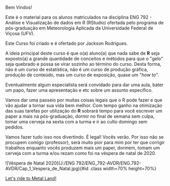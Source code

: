 Bem Vindos!

Este é o material para os alunos matriculados na disciplina ENG 792 - Análise e Visualização de dados em R (RStudio) ofertada pelo programa de pós-graduação em Meteorologia Aplicada da Universidade Federal de Viçosa (UFV).

Este Curso foi criado e é ofertado por Jackson Rodrigues.

A ideia principal deste curso é que o(a) aluno(a) que nada sabe de **R** seja exposto(a) a grande quantidade de conceitos e métodos para que o "gelo" seja quebrado e possa se virar sozinho ao término do curso. Desta forma, não é um curso de estatística, não é um curso de produção gráfica, produção de conteúdo, mas um curso de exposição, quase um "*how to*".

Eventualmente algum especialista será convidado para dar uma aula, bater um papo, fazer uma apresentação e etc sobre um assunto específico.

Vamos dar uma passeio por muitas coisas legais que o R pode fazer e que vão ajudar a tornar sua vida bem melhor. Com tempo  ganho na otimização das suas tarefas por utilização do **R** sobrará tempo para você escrever um paper a mais na pós-graduação, dormir no final de semana sem culpa, tomar uma cerveja na sexta com a turma e ir ao culto domingo sem pedidos. 

Vamos fazer tudo isso nos divertindo. É legal! Vocês verão. Por isso não se procupem comigo (professor), será muito pior para mim por ter que corrigir trabalhos enquanto vocês produzem mais um paper, dormem, tomam um cerveja com a turma e/ou rezam como foi na véspera de natal de 2020. 

![Véspera de Natal 2020](J:/ENG 792/ENG_792-AVDR/ENG.792-AVDR/Cap_1_Vespera_de_Natal.jpg){#id .class width=70% height=70%}

[Let's ride to Metal Land!](https://www.youtube.com/watch?v=N8E4s8yAoX4&ab_channel=MassacrationOficial)